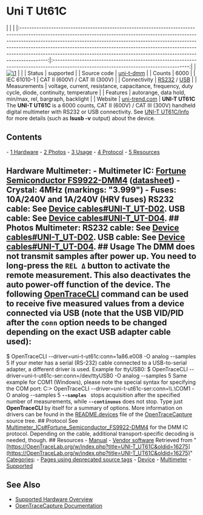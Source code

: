 # Uni T Ut61C

| | | |:-----------------------------------------------------------------------------------------------------------------------------------------------------------------------------------------------------------------------------------------------------------------------------------------------------------------------------------------------------------------------------------------------------------------:|:--------------------------------------------------------------------------------------------------------------------------------------:| | [![\1](../../assets/hardware/general/\2)](./File:Uni-t_ut61c_mugshot.png.html) | | | Status | supported | | Source code | [uni-t-dmm](http://github.com/OpenTraceLab/?p=OpenTraceCapture.git;a=tree;f=src/hardware/uni-t-dmm) | | Counts | 6000 | | IEC 61010-1 | CAT II (600V) / CAT III (300V) | | Connectivity | [RS232](Device_cables.html#UNI-T_UT-D02 "Device cables") / [USB](Device_cables.html#UNI-T_UT-D04 "Device cables") | | Measurements | voltage, current, resistance, capacitance, frequency, duty cycle, diode, continuity, temperature | | Features | autorange, data hold, min/max, rel, bargraph, backlight | | Website | [uni-trend.com](http://www.uni-trend.com/UT61C.html) | **UNI-T UT61C** The **UNI-T UT61C** is a 6000 counts, CAT II (600V) / CAT III (300V) handheld digital multimeter with RS232 or USB connectivity. See [UNI-T UT61C/Info](UNI-T_UT61C/Info.html "UNI-T UT61C/Info") for more details (such as **lsusb -v** output) about the device. 
## Contents 
\- [1 Hardware](UNI-T_UT61C.html#Hardware) \- [2 Photos](UNI-T_UT61C.html#Photos) \- [3 Usage](UNI-T_UT61C.html#Usage) \- [4 Protocol](UNI-T_UT61C.html#Protocol) \- [5 Resources](UNI-T_UT61C.html#Resources) 
## Hardware **Multimeter**: \- **Multimeter IC**: [Fortune Semiconductor FS9922-DMM4](Multimeter_ICs.html#Fortune_Semiconductor_FS9922-DMM4 "Multimeter ICs") ([datasheet](http://www.ic-fortune.com/upload/Download/FS9922-DMM4-DS-11_EN.pdf)) \- **Crystal**: 4MHz (markings: "3.999") \- **Fuses**: 10A/240V and 1A/240V (HRV fuses) **RS232 cable**: See [Device cables#UNI-T_UT-D02](Device_cables.html#UNI-T_UT-D02 "Device cables"). **USB cable**: See [Device cables#UNI-T_UT-D04](Device_cables.html#UNI-T_UT-D04 "Device cables"). ## Photos **Multimeter**: **RS232 cable**: See [Device cables#UNI-T_UT-D02](Device_cables.html#UNI-T_UT-D02 "Device cables"). **USB cable**: See [Device cables#UNI-T_UT-D04](Device_cables.html#UNI-T_UT-D04 "Device cables"). ## Usage The DMM does not transmit samples after power up. You need to long-press the `REL Δ` button to activate the remote measurement. This also deactivates the auto power-off function of the device. The following [OpenTraceCLI](OpenTraceCLI.html "OpenTraceCLI") command can be used to receive five measured values from a device connected via USB (note that the USB VID/PID after the **`conn`** option needs to be changed depending on the exact USB adapter cable used): 
$ OpenTraceCLI --driver=uni-t-ut61c:conn=1a86.e008 -O analog --samples 5 
If your meter has a serial (RS-232) cable connected to a USB-to-serial adapter, a different driver is used. Example for ttyUSB0: 
$ OpenTraceCLI --driver=uni-t-ut61c-ser:conn=/dev/ttyUSB0 -O analog --samples 5 
Same example for COM1 (Windows), please note the special syntax for specifying the COM port: 
C:\> OpenTraceCLI --driver=uni-t-ut61c-ser:conn=\\\\.\COM1 -O analog --samples 5 
**`--samples `** stops acquisition after the specified number of measurements, while **`--continuous`** does not stop. Type just **OpenTraceCLI** by itself for a summary of options. More information on drivers can be found in the [README.devices](http://github.com/OpenTraceLab/?p=OpenTraceCapture.git;a=blob;f=README.devices) file of the [OpenTraceCapture](OpenTraceCapture.html "OpenTraceCapture") source tree. ## Protocol See [Multimeter_ICs#Fortune_Semiconductor_FS9922-DMM4](Multimeter_ICs.html#Fortune_Semiconductor_FS9922-DMM4 "Multimeter ICs") for the DMM IC protocol. Depending on the cable, additional transport-specific decoding is needed, though. ## Resources \- [Manual](http://www.uni-trend.com/manual2/UT61English.pdf) \- [Vendor software](http://www.uni-trend.com/Web%20site/DMM%20Software/UT61C%20setup.exe)
Retrieved from "[https://OpenTraceLab.org/w/index.php?title=UNI-T_UT61C&oldid=16275](https://OpenTraceLab.org/w/index.php?title=UNI-T_UT61C&oldid=16275)" 
[Categories](specialcategories-specialcategories.md): \- [Pages using deprecated source tags](https://OpenTraceLab.org/w/index.php?title=Category:Pages_using_deprecated_source_tags&action=edit&redlink=1 "Category:Pages using deprecated source tags \(page does not exist\)") \- [Device](./Category:Device.html "Category:Device") \- [Multimeter](./Category:Multimeter.html "Category:Multimeter") \- [Supported](./Category:Supported.html "Category:Supported")

## See Also
- [Supported Hardware Overview](../supported-hardware.md)
- [OpenTraceCapture Documentation](../../opentracecapture/overview.md)
